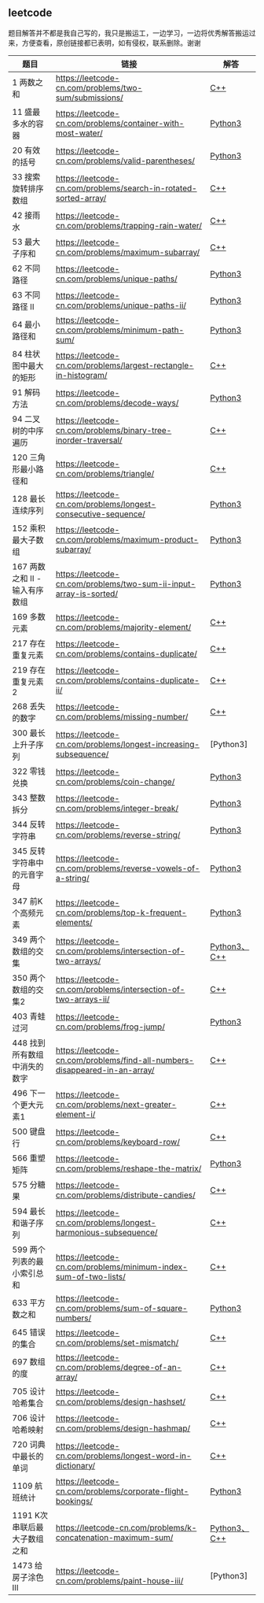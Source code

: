 ## leetcode

题目解答并不都是我自己写的，我只是搬运工，一边学习，一边将优秀解答搬运过来，方便查看，原创链接都已表明，如有侵权，联系删除。谢谢





题目 | 链接 | 解答
---- | ---- | ----
1 两数之和 | https://leetcode-cn.com/problems/two-sum/submissions/ | [C++](https://github.com/GoodDayUp/Leetcode/blob/master/leetcode/1%20%E4%B8%A4%E6%95%B0%E4%B9%8B%E5%92%8C.md)
11 盛最多水的容器 | https://leetcode-cn.com/problems/container-with-most-water/ | [Python3](https://github.com/learningdayup/Leetcode-python/blob/master/leetcode/11%20%E7%9B%9B%E6%9C%80%E5%A4%9A%E6%B0%B4%E7%9A%84%E5%AE%B9%E5%99%A8.md)
20 有效的括号 | https://leetcode-cn.com/problems/valid-parentheses/ | [Python3](https://github.com/GoodDayUp/Leetcode/blob/master/leetcode/20%20%E6%9C%89%E6%95%88%E7%9A%84%E6%8B%AC%E5%8F%B7.md)
33 搜索旋转排序数组 | https://leetcode-cn.com/problems/search-in-rotated-sorted-array/ | [C++](https://github.com/GoodDayUp/Leetcode/blob/master/leetcode/33%20%E6%90%9C%E7%B4%A2%E6%97%8B%E8%BD%AC%E6%8E%92%E5%BA%8F%E6%95%B0%E7%BB%84.md)
42 接雨水 | https://leetcode-cn.com/problems/trapping-rain-water/ | [C++](https://github.com/GoodDayUp/Leetcode/blob/master/leetcode/42%20%E6%8E%A5%E9%9B%A8%E6%B0%B4.md)
53 最大子序和 | https://leetcode-cn.com/problems/maximum-subarray/ | [C++](https://github.com/GoodDayUp/Leetcode/blob/master/leetcode/53%20%E6%9C%80%E5%A4%A7%E5%AD%90%E5%BA%8F%E5%92%8C.md)
62 不同路径 | https://leetcode-cn.com/problems/unique-paths/ | [Python3](https://github.com/learningdayup/Leetcode-python/blob/master/leetcode/62%20%E4%B8%8D%E5%90%8C%E8%B7%AF%E5%BE%84.md)
63 不同路径 II | https://leetcode-cn.com/problems/unique-paths-ii/ | [Python3](https://github.com/learningdayup/Leetcode-python/blob/master/leetcode/63%20%E4%B8%8D%E5%90%8C%E8%B7%AF%E5%BE%84%20II.md)
64 最小路径和 | https://leetcode-cn.com/problems/minimum-path-sum/ | [Python3](https://github.com/learningdayup/Leetcode-python/blob/master/leetcode/64%20%E6%9C%80%E5%B0%8F%E8%B7%AF%E5%BE%84%E5%92%8C.md)
84 柱状图中最大的矩形 | https://leetcode-cn.com/problems/largest-rectangle-in-histogram/ | [C++](https://github.com/GoodDayUp/Leetcode/blob/master/leetcode/84%20%E6%9F%B1%E7%8A%B6%E5%9B%BE%E4%B8%AD%E6%9C%80%E5%A4%A7%E7%9A%84%E7%9F%A9%E5%BD%A2.md)
91 解码方法 | https://leetcode-cn.com/problems/decode-ways/ | [Python3](https://github.com/learningdayup/Leetcode-python/blob/master/leetcode/91%20%E8%A7%A3%E7%A0%81%E6%96%B9%E6%B3%95.md)
94 二叉树的中序遍历 | https://leetcode-cn.com/problems/binary-tree-inorder-traversal/ | [C++](https://github.com/GoodDayUp/Leetcode/blob/master/leetcode/94%20%E4%BA%8C%E5%8F%89%E6%A0%91%E7%9A%84%E4%B8%AD%E5%BA%8F%E9%81%8D%E5%8E%86.md)
120 三角形最小路径和 | https://leetcode-cn.com/problems/triangle/ | [C++](https://github.com/GoodDayUp/Leetcode/blob/master/leetcode/120%20%E4%B8%89%E8%A7%92%E5%BD%A2%E6%9C%80%E5%B0%8F%E8%B7%AF%E5%BE%84%E5%92%8C.md)
128 最长连续序列 | https://leetcode-cn.com/problems/longest-consecutive-sequence/ | [Python3](https://github.com/learningdayup/Leetcode-python/blob/master/leetcode/128%20%E6%9C%80%E9%95%BF%E8%BF%9E%E7%BB%AD%E5%BA%8F%E5%88%97.md)
152 乘积最大子数组 | https://leetcode-cn.com/problems/maximum-product-subarray/ | [Python3](https://github.com/learningdayup/Leetcode-python/blob/master/leetcode/152%20%E4%B9%98%E7%A7%AF%E6%9C%80%E5%A4%A7%E5%AD%90%E6%95%B0%E7%BB%84.md)
167 两数之和 II - 输入有序数组 | https://leetcode-cn.com/problems/two-sum-ii-input-array-is-sorted/ | [Python3](https://github.com/learningdayup/Leetcode-python/blob/master/leetcode/11%20%E7%9B%9B%E6%9C%80%E5%A4%9A%E6%B0%B4%E7%9A%84%E5%AE%B9%E5%99%A8.md)
169 多数元素 | https://leetcode-cn.com/problems/majority-element/ | [C++](https://github.com/GoodDayUp/Leetcode/blob/master/leetcode/169%20%E5%A4%9A%E6%95%B0%E5%85%83%E7%B4%A0.md)
217 存在重复元素 | https://leetcode-cn.com/problems/contains-duplicate/ | [C++](https://github.com/GoodDayUp/Leetcode/blob/master/leetcode/217%20%E5%AD%98%E5%9C%A8%E9%87%8D%E5%A4%8D%E5%85%83%E7%B4%A0.md)
219 存在重复元素2 | https://leetcode-cn.com/problems/contains-duplicate-ii/ |[C++](https://github.com/GoodDayUp/Leetcode/blob/master/leetcode/219%20%E5%AD%98%E5%9C%A8%E9%87%8D%E5%A4%8D%E5%85%83%E7%B4%A02.md)
268 丢失的数字 | https://leetcode-cn.com/problems/missing-number/ | [C++](https://github.com/GoodDayUp/Leetcode/blob/master/leetcode/268%20%E4%B8%A2%E5%A4%B1%E7%9A%84%E6%95%B0%E5%AD%97.md)
300 最长上升子序列 | https://leetcode-cn.com/problems/longest-increasing-subsequence/ | [Python3]
322 零钱兑换 | https://leetcode-cn.com/problems/coin-change/ | [Python3](https://github.com/learningdayup/Leetcode-python/blob/master/leetcode/322%20%E9%9B%B6%E9%92%B1%E5%85%91%E6%8D%A2.md)
343 整数拆分 | https://leetcode-cn.com/problems/integer-break/ | [Python3](https://github.com/learningdayup/Leetcode-python/blob/master/leetcode/343%20%E6%95%B4%E6%95%B0%E6%8B%86%E5%88%86.md)
344 反转字符串 | https://leetcode-cn.com/problems/reverse-string/ | [Python3](https://github.com/learningdayup/Leetcode-python/blob/master/leetcode/344%20%E5%8F%8D%E8%BD%AC%E5%AD%97%E7%AC%A6%E4%B8%B2.md)
345 反转字符串中的元音字母 | https://leetcode-cn.com/problems/reverse-vowels-of-a-string/ | [Python3](https://github.com/learningdayup/Leetcode-python/blob/master/leetcode/345%20%E5%8F%8D%E8%BD%AC%E5%AD%97%E7%AC%A6%E4%B8%B2%E4%B8%AD%E7%9A%84%E5%8E%9F%E5%9B%A0%E5%AD%97%E6%AF%8D.md)
347 前K个高频元素 | https://leetcode-cn.com/problems/top-k-frequent-elements/ | [Python3](https://github.com/learningdayup/Leetcode-python/blob/master/leetcode/347%20%E5%89%8DK%E4%B8%AA%E9%AB%98%E9%A2%91%E5%85%83%E7%B4%A0.md)
349 两个数组的交集 | https://leetcode-cn.com/problems/intersection-of-two-arrays/ | [Python3、C++](https://github.com/learningdayup/Leetcode-python/blob/master/leetcode/349%20%E4%B8%A4%E4%B8%AA%E6%95%B0%E7%BB%84%E7%9A%84%E4%BA%A4%E9%9B%86.md)
350 两个数组的交集2 | https://leetcode-cn.com/problems/intersection-of-two-arrays-ii/ | [C++](https://github.com/GoodDayUp/Leetcode/blob/master/leetcode/350%20%E4%B8%A4%E4%B8%AA%E6%95%B0%E7%BB%84%E7%9A%84%E4%BA%A4%E9%9B%862.md)
403 青蛙过河 | https://leetcode-cn.com/problems/frog-jump/ | [Python3](https://github.com/learningdayup/Leetcode-python/blob/master/leetcode/403%20%E9%9D%92%E8%9B%99%E8%BF%87%E6%B2%B3.md)
448 找到所有数组中消失的数字 | https://leetcode-cn.com/problems/find-all-numbers-disappeared-in-an-array/ | [C++](https://github.com/GoodDayUp/Leetcode/blob/master/leetcode/448%20%E6%89%BE%E5%88%B0%E6%89%80%E6%9C%89%E6%95%B0%E7%BB%84%E4%B8%AD%E6%B6%88%E5%A4%B1%E7%9A%84%E6%95%B0%E5%AD%97.md)
496 下一个更大元素1 | https://leetcode-cn.com/problems/next-greater-element-i/ | [C++](https://github.com/GoodDayUp/Leetcode/blob/master/leetcode/496%20%E4%B8%8B%E4%B8%80%E4%B8%AA%E6%9B%B4%E5%A4%A7%E5%85%83%E7%B4%A01.md)
500 键盘行 | https://leetcode-cn.com/problems/keyboard-row/ | [C++](https://github.com/GoodDayUp/Leetcode/blob/master/leetcode/500%20%E9%94%AE%E7%9B%98%E8%A1%8C.md)
566 重塑矩阵 | https://leetcode-cn.com/problems/reshape-the-matrix/ | [Python3](https://github.com/learningdayup/Leetcode-python/blob/master/leetcode/566%20%E9%87%8D%E5%A1%91%E7%9F%A9%E9%98%B5.md)
575 分糖果 | https://leetcode-cn.com/problems/distribute-candies/ | [C++](https://github.com/GoodDayUp/Leetcode/blob/master/leetcode/575%20%E5%88%86%E7%B3%96%E6%9E%9C.md)
594 最长和谐子序列 | https://leetcode-cn.com/problems/longest-harmonious-subsequence/ | [C++](https://github.com/GoodDayUp/Leetcode/blob/master/leetcode/594%20%E6%9C%80%E9%95%BF%E5%92%8C%E8%B0%90%E5%AD%90%E5%BA%8F%E5%88%97.md)
599 两个列表的最小索引总和 | https://leetcode-cn.com/problems/minimum-index-sum-of-two-lists/ | [C++](https://github.com/GoodDayUp/Leetcode/blob/master/leetcode/599%20%E4%B8%A4%E4%B8%AA%E5%88%97%E8%A1%A8%E7%9A%84%E6%9C%80%E5%B0%8F%E7%B4%A2%E5%BC%95%E6%80%BB%E5%92%8C.md)
633 平方数之和 | https://leetcode-cn.com/problems/sum-of-square-numbers/ | [Python3](https://github.com/learningdayup/Leetcode-python/blob/master/leetcode/633%20%E5%B9%B3%E6%96%B9%E6%95%B0%E4%B9%8B%E5%92%8C.md)
645 错误的集合 | https://leetcode-cn.com/problems/set-mismatch/ | [C++](https://github.com/GoodDayUp/Leetcode/blob/master/leetcode/645%20%E9%94%99%E8%AF%AF%E7%9A%84%E9%9B%86%E5%90%88.md)
697 数组的度 | https://leetcode-cn.com/problems/degree-of-an-array/ | [C++](https://github.com/GoodDayUp/Leetcode/blob/master/leetcode/697%20%E6%95%B0%E7%BB%84%E7%9A%84%E5%BA%A6.md)
705 设计哈希集合 | https://leetcode-cn.com/problems/design-hashset/ | [C++](https://github.com/GoodDayUp/Leetcode/blob/master/leetcode/705%20%E8%AE%BE%E8%AE%A1%E5%93%88%E5%B8%8C%E9%9B%86%E5%90%88.md)
706 设计哈希映射 | https://leetcode-cn.com/problems/design-hashmap/ | [C++](https://github.com/GoodDayUp/Leetcode/blob/master/leetcode/706%20%E8%AE%BE%E8%AE%A1%E5%93%88%E5%B8%8C%E6%98%A0%E5%B0%84.md)
720 词典中最长的单词 | https://leetcode-cn.com/problems/longest-word-in-dictionary/ | [C++]()
1109 航班统计 | https://leetcode-cn.com/problems/corporate-flight-bookings/ | [Python3](https://github.com/GoodDayUp/Leetcode/blob/master/leetcode/1109%20%E8%88%AA%E7%8F%AD%E9%A2%84%E8%AE%A2%E7%BB%9F%E8%AE%A1.md)
1191 K次串联后最大子数组之和 | https://leetcode-cn.com/problems/k-concatenation-maximum-sum/ | [Python3、C++](https://github.com/GoodDayUp/Leetcode/blob/master/leetcode/1191.K%E6%AC%A1%E4%B8%B2%E8%81%94%E5%90%8E%E6%9C%80%E5%A4%A7%E5%AD%90%E6%95%B0%E7%BB%84%E4%B9%8B%E5%92%8C.md)
1473 给房子涂色 III | https://leetcode-cn.com/problems/paint-house-iii/ | [Python3]

